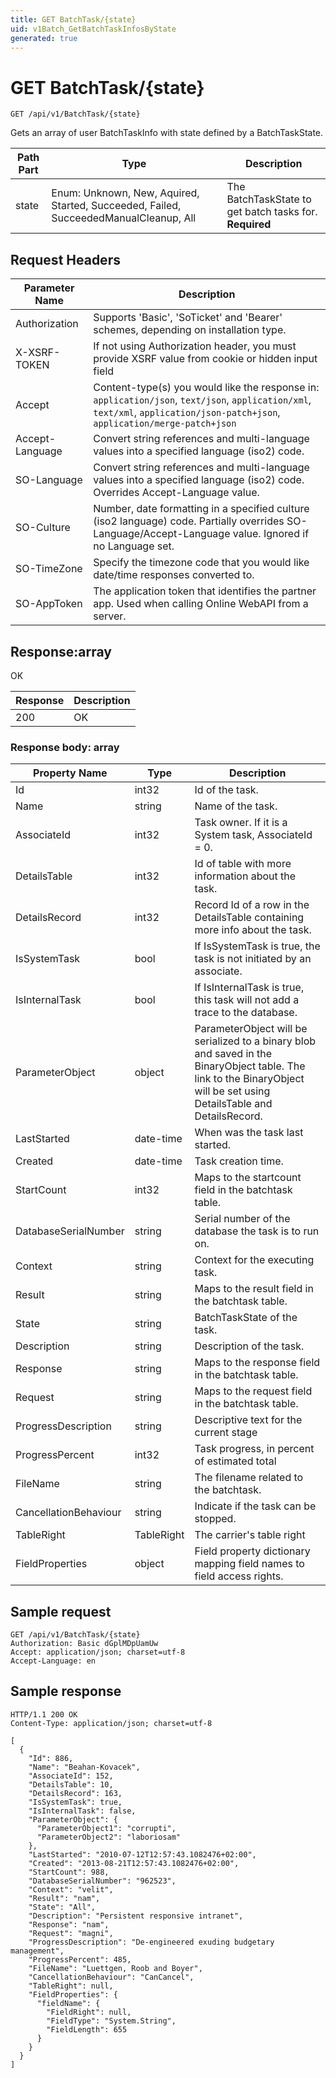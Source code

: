 ```yaml
---
title: GET BatchTask/{state}
uid: v1Batch_GetBatchTaskInfosByState
generated: true
---
```


# GET BatchTask/{state}

```http
GET /api/v1/BatchTask/{state}
```

Gets an array of user BatchTaskInfo with state defined by a BatchTaskState.






| Path Part | Type | Description |
|-----------|------|-------------|
| state | Enum: Unknown, New, Aquired, Started, Succeeded, Failed, SucceededManualCleanup, All | The BatchTaskState to get batch tasks for. **Required** |



## Request Headers

| Parameter Name | Description |
|----------------|-------------|
| Authorization  | Supports 'Basic', 'SoTicket' and 'Bearer' schemes, depending on installation type. |
| X-XSRF-TOKEN   | If not using Authorization header, you must provide XSRF value from cookie or hidden input field |
| Accept         | Content-type(s) you would like the response in: `application/json`, `text/json`, `application/xml`, `text/xml`, `application/json-patch+json`, `application/merge-patch+json` |
| Accept-Language | Convert string references and multi-language values into a specified language (iso2) code. |
| SO-Language | Convert string references and multi-language values into a specified language (iso2) code. Overrides Accept-Language value. |
| SO-Culture | Number, date formatting in a specified culture (iso2 language) code. Partially overrides SO-Language/Accept-Language value. Ignored if no Language set. |
| SO-TimeZone | Specify the timezone code that you would like date/time responses converted to. |
| SO-AppToken | The application token that identifies the partner app. Used when calling Online WebAPI from a server. |


## Response:array

OK

| Response | Description |
|----------------|-------------|
| 200 | OK |

### Response body: array

| Property Name | Type |  Description |
|----------------|------|--------------|
| Id | int32 | Id of the task. |
| Name | string | Name of the task. |
| AssociateId | int32 | Task owner. If it is a System task, AssociateId = 0. |
| DetailsTable | int32 | Id of table with more information about the task. |
| DetailsRecord | int32 | Record Id of a row in the DetailsTable containing more info about the task. |
| IsSystemTask | bool | If IsSystemTask is true, the task is not initiated by an associate. |
| IsInternalTask | bool | If IsInternalTask is true, this task will not add a trace to the database. |
| ParameterObject | object | ParameterObject will be serialized to a binary blob and saved in the BinaryObject table. The link to the BinaryObject will be set using DetailsTable and DetailsRecord. |
| LastStarted | date-time | When was the task last started. |
| Created | date-time | Task creation time. |
| StartCount | int32 | Maps to the startcount field in the batchtask table. |
| DatabaseSerialNumber | string | Serial number of the database the task is to run on. |
| Context | string | Context for the executing task. |
| Result | string | Maps to the result field in the batchtask table. |
| State | string | BatchTaskState of the task. |
| Description | string | Description of the task. |
| Response | string | Maps to the response field in the batchtask table. |
| Request | string | Maps to the request field in the batchtask table. |
| ProgressDescription | string | Descriptive text for the current stage |
| ProgressPercent | int32 | Task progress, in percent of estimated total |
| FileName | string | The filename related to the batchtask. |
| CancellationBehaviour | string | Indicate if the task can be stopped. |
| TableRight | TableRight | The carrier's table right |
| FieldProperties | object | Field property dictionary mapping field names to field access rights. |

## Sample request

```http!
GET /api/v1/BatchTask/{state}
Authorization: Basic dGplMDpUamUw
Accept: application/json; charset=utf-8
Accept-Language: en
```

## Sample response

```http_
HTTP/1.1 200 OK
Content-Type: application/json; charset=utf-8

[
  {
    "Id": 886,
    "Name": "Beahan-Kovacek",
    "AssociateId": 152,
    "DetailsTable": 10,
    "DetailsRecord": 163,
    "IsSystemTask": true,
    "IsInternalTask": false,
    "ParameterObject": {
      "ParameterObject1": "corrupti",
      "ParameterObject2": "laboriosam"
    },
    "LastStarted": "2010-07-12T12:57:43.1082476+02:00",
    "Created": "2013-08-21T12:57:43.1082476+02:00",
    "StartCount": 988,
    "DatabaseSerialNumber": "962523",
    "Context": "velit",
    "Result": "nam",
    "State": "All",
    "Description": "Persistent responsive intranet",
    "Response": "nam",
    "Request": "magni",
    "ProgressDescription": "De-engineered exuding budgetary management",
    "ProgressPercent": 485,
    "FileName": "Luettgen, Roob and Boyer",
    "CancellationBehaviour": "CanCancel",
    "TableRight": null,
    "FieldProperties": {
      "fieldName": {
        "FieldRight": null,
        "FieldType": "System.String",
        "FieldLength": 655
      }
    }
  }
]
```